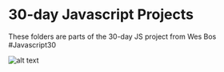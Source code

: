 # 30-day Javascript Projects
These folders are parts of the 30-day JS project from Wes Bos
#Javascript30

![alt text](https://github.com/tk0779/Javascript30/blob/main/day1-drumskit-preview.jpg?raw=true)


